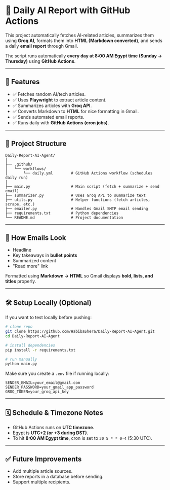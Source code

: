 # 📧 Daily AI Report with GitHub Actions

This project automatically fetches AI-related articles, summarizes them using **Groq AI**, formats them into **HTML (Markdown converted)**, and sends a daily **email report** through Gmail.

The script runs automatically **every day at 8:00 AM Egypt time (Sunday → Thursday)** using **GitHub Actions**.

---

## 🚀 Features

* ✅ Fetches random AI/tech articles.
* ✅ Uses **Playwright** to extract article content.
* ✅ Summarizes articles with **Groq API**.
* ✅ Converts Markdown to **HTML** for nice formatting in Gmail.
* ✅ Sends automated email reports.
* ✅ Runs daily with **GitHub Actions (cron jobs)**.

---

## 📂 Project Structure

```
Daily-Report-AI-Agent/
│
├── .github/
│   └── workflows/
│       └── daily.yml        # GitHub Actions workflow (schedules daily run)
│
├── main.py                  # Main script (fetch + summarize + send email)
├── summarizer.py            # Uses Groq API to summarize text
├── utils.py                 # Helper functions (fetch articles, scrape, etc.)
├── emailer.py               # Handles Gmail SMTP email sending
├── requirements.txt         # Python dependencies
└── README.md                # Project documentation
```

---

## 📧 How Emails Look

* Headline
* Key takeaways in **bullet points**
* Summarized content
* "Read more" link

Formatted using **Markdown → HTML** so Gmail displays **bold, lists, and titles** properly.

---

## 🛠️ Setup Locally (Optional)

If you want to test locally before pushing:

```bash
# clone repo
git clone https://github.com/HabibaShera/Daily-Report-AI-Agent.git
cd Daily-Report-AI-Agent

# install dependencies
pip install -r requirements.txt

# run manually
python main.py
```

Make sure you create a `.env` file if running locally:

```
SENDER_EMAIL=your_email@gmail.com
SENDER_PASSWORD=your_gmail_app_password
GROQ_TOKEN=your_groq_api_key
```

---

## 🗓️ Schedule & Timezone Notes

* GitHub Actions runs on **UTC timezone**.
* Egypt is **UTC+2 (or +3 during DST)**.
* To hit **8:00 AM Egypt time**, cron is set to `30 5 * * 0-4` (5:30 UTC).

---

## ✅ Future Improvements

* Add multiple article sources.
* Store reports in a database before sending.
* Support multiple recipients.
